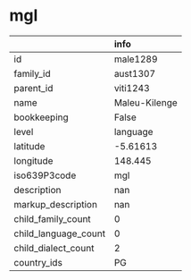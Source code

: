 # mgl
|                      | info          |
|:---------------------|:--------------|
| id                   | male1289      |
| family_id            | aust1307      |
| parent_id            | viti1243      |
| name                 | Maleu-Kilenge |
| bookkeeping          | False         |
| level                | language      |
| latitude             | -5.61613      |
| longitude            | 148.445       |
| iso639P3code         | mgl           |
| description          | nan           |
| markup_description   | nan           |
| child_family_count   | 0             |
| child_language_count | 0             |
| child_dialect_count  | 2             |
| country_ids          | PG            |